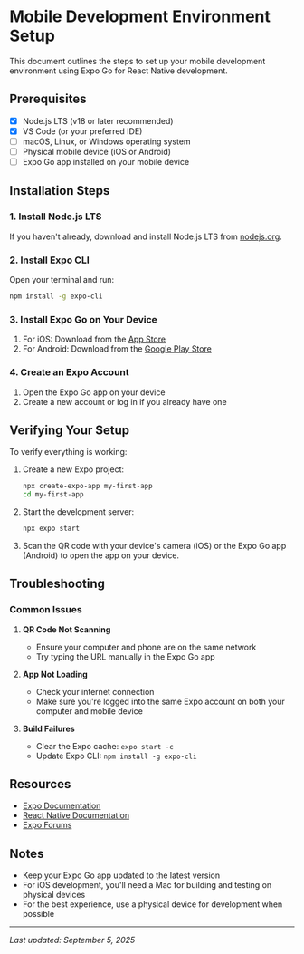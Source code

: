 # Mobile Development Environment Setup

This document outlines the steps to set up your mobile development environment using Expo Go for React Native development.

## Prerequisites

- [x] Node.js LTS (v18 or later recommended)
- [x] VS Code (or your preferred IDE)
- [ ] macOS, Linux, or Windows operating system
- [ ] Physical mobile device (iOS or Android)
- [ ] Expo Go app installed on your mobile device

## Installation Steps

### 1. Install Node.js LTS
If you haven't already, download and install Node.js LTS from [nodejs.org](https://nodejs.org/).

### 2. Install Expo CLI
Open your terminal and run:
```bash
npm install -g expo-cli
```

### 3. Install Expo Go on Your Device
1. For iOS: Download from the [App Store](https://apps.apple.com/app/expo-go/id982107779)
2. For Android: Download from the [Google Play Store](https://play.google.com/store/apps/details?id=host.exp.exponent&hl=en&gl=US)

### 4. Create an Expo Account
1. Open the Expo Go app on your device
2. Create a new account or log in if you already have one

## Verifying Your Setup

To verify everything is working:

1. Create a new Expo project:
   ```bash
   npx create-expo-app my-first-app
   cd my-first-app
   ```

2. Start the development server:
   ```bash
   npx expo start
   ```

3. Scan the QR code with your device's camera (iOS) or the Expo Go app (Android) to open the app on your device.

## Troubleshooting

### Common Issues

1. **QR Code Not Scanning**
   - Ensure your computer and phone are on the same network
   - Try typing the URL manually in the Expo Go app

2. **App Not Loading**
   - Check your internet connection
   - Make sure you're logged into the same Expo account on both your computer and mobile device

3. **Build Failures**
   - Clear the Expo cache: `expo start -c`
   - Update Expo CLI: `npm install -g expo-cli`

## Resources

- [Expo Documentation](https://docs.expo.dev/)
- [React Native Documentation](https://reactnative.dev/docs/getting-started)
- [Expo Forums](https://forums.expo.dev/)

## Notes

- Keep your Expo Go app updated to the latest version
- For iOS development, you'll need a Mac for building and testing on physical devices
- For the best experience, use a physical device for development when possible

---
*Last updated: September 5, 2025*
